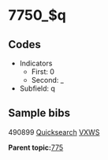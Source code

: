 # 7750\_$q

## Codes

-   Indicators
    -   First: 0
    -   Second: \_
-   Subfield: q

## Sample bibs

490899 [Quicksearch](https://search.library.yale.edu/catalog/490899) [VXWS](http://prodorbis.library.yale.edu:7014/vxws/GetHoldingsService?bibId=490899)

**Parent topic:**[775](../../tags/775/775.md)

